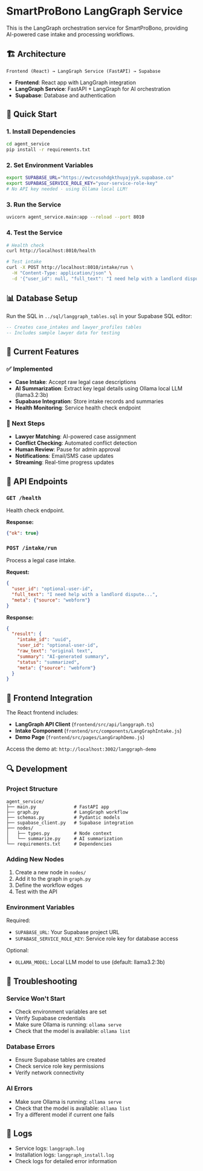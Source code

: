 # SmartProBono LangGraph Service

This is the LangGraph orchestration service for SmartProBono, providing AI-powered case intake and processing workflows.

## 🏗️ Architecture

```
Frontend (React) → LangGraph Service (FastAPI) → Supabase
```

- **Frontend**: React app with LangGraph integration
- **LangGraph Service**: FastAPI + LangGraph for AI orchestration
- **Supabase**: Database and authentication

## 🚀 Quick Start

### 1. Install Dependencies

```bash
cd agent_service
pip install -r requirements.txt
```

### 2. Set Environment Variables

```bash
export SUPABASE_URL="https://ewtcvsohdgkthuyajyyk.supabase.co"
export SUPABASE_SERVICE_ROLE_KEY="your-service-role-key"
# No API key needed - using Ollama local LLM!
```

### 3. Run the Service

```bash
uvicorn agent_service.main:app --reload --port 8010
```

### 4. Test the Service

```bash
# Health check
curl http://localhost:8010/health

# Test intake
curl -X POST http://localhost:8010/intake/run \
  -H "Content-Type: application/json" \
  -d '{"user_id": null, "full_text": "I need help with a landlord dispute", "meta": {}}'
```

## 📊 Database Setup

Run the SQL in `../sql/langgraph_tables.sql` in your Supabase SQL editor:

```sql
-- Creates case_intakes and lawyer_profiles tables
-- Includes sample lawyer data for testing
```

## 🧩 Current Features

### ✅ Implemented
- **Case Intake**: Accept raw legal case descriptions
- **AI Summarization**: Extract key legal details using Ollama local LLM (llama3.2:3b)
- **Supabase Integration**: Store intake records and summaries
- **Health Monitoring**: Service health check endpoint

### 🚧 Next Steps
- **Lawyer Matching**: AI-powered case assignment
- **Conflict Checking**: Automated conflict detection
- **Human Review**: Pause for admin approval
- **Notifications**: Email/SMS case updates
- **Streaming**: Real-time progress updates

## 🔧 API Endpoints

### `GET /health`
Health check endpoint.

**Response:**
```json
{"ok": true}
```

### `POST /intake/run`
Process a legal case intake.

**Request:**
```json
{
  "user_id": "optional-user-id",
  "full_text": "I need help with a landlord dispute...",
  "meta": {"source": "webform"}
}
```

**Response:**
```json
{
  "result": {
    "intake_id": "uuid",
    "user_id": "optional-user-id",
    "raw_text": "original text",
    "summary": "AI-generated summary",
    "status": "summarized",
    "meta": {"source": "webform"}
  }
}
```

## 🎯 Frontend Integration

The React frontend includes:

- **LangGraph API Client** (`frontend/src/api/langgraph.ts`)
- **Intake Component** (`frontend/src/components/LangGraphIntake.js`)
- **Demo Page** (`frontend/src/pages/LangGraphDemo.js`)

Access the demo at: `http://localhost:3002/langgraph-demo`

## 🔍 Development

### Project Structure
```
agent_service/
├── main.py              # FastAPI app
├── graph.py             # LangGraph workflow
├── schemas.py           # Pydantic models
├── supabase_client.py   # Supabase integration
├── nodes/
│   ├── types.py         # Node context
│   └── summarize.py     # AI summarization
└── requirements.txt     # Dependencies
```

### Adding New Nodes

1. Create a new node in `nodes/`
2. Add it to the graph in `graph.py`
3. Define the workflow edges
4. Test with the API

### Environment Variables

Required:
- `SUPABASE_URL`: Your Supabase project URL
- `SUPABASE_SERVICE_ROLE_KEY`: Service role key for database access

Optional:
- `OLLAMA_MODEL`: Local LLM model to use (default: llama3.2:3b)

## 🐛 Troubleshooting

### Service Won't Start
- Check environment variables are set
- Verify Supabase credentials
- Make sure Ollama is running: `ollama serve`
- Check that the model is available: `ollama list`

### Database Errors
- Ensure Supabase tables are created
- Check service role key permissions
- Verify network connectivity

### AI Errors
- Make sure Ollama is running: `ollama serve`
- Check that the model is available: `ollama list`
- Try a different model if current one fails

## 📝 Logs

- Service logs: `langgraph.log`
- Installation logs: `langgraph_install.log`
- Check logs for detailed error information
